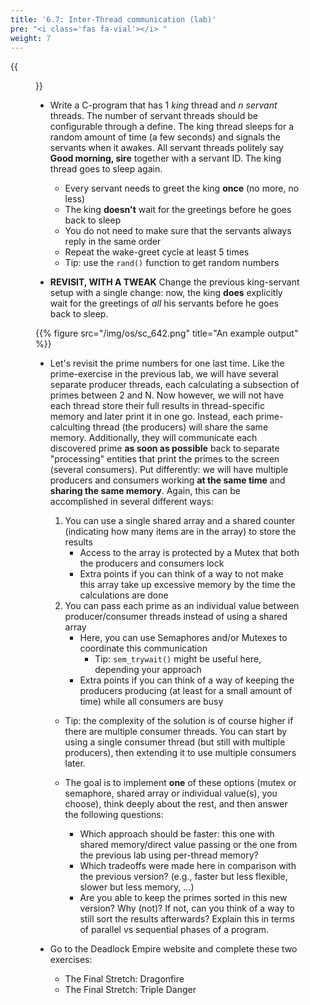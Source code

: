 ```yaml
---
title: '6.7: Inter-Thread communication (lab)'
pre: "<i class='fas fa-vial'></i> "
weight: 7
---
```


{{<figure src="/img/os/header_communication.jpg" title="Source: G.I." >}}

* Write a C-program that has 1 *king* thread and *n* *servant* threads. The number of servant threads should be configurable through a define. The king thread sleeps for a random amount of time (a few seconds) and signals the servants when it awakes. All servant threads politely say **Good morning, sire** together with a servant ID. The king thread goes to sleep again.

    * Every servant needs to greet the king **once** (no more, no less)
    * The king **doesn't** wait for the greetings before he goes back to sleep
    * You do not need to make sure that the servants always reply in the same order
    * Repeat the wake-greet cycle at least 5 times
    * Tip: use the ```rand()``` function to get random numbers

* **REVISIT, WITH A TWEAK** Change the previous king-servant setup with a single change: now, the king **does** explicitly wait for the greetings of _all_ his servants before he goes back to sleep.

{{% figure src="/img/os/sc_642.png" title="An example output" %}}

* Let's revisit the prime numbers for one last time. Like the prime-exercise in the previous lab, we will have several separate producer threads, each calculating a subsection of primes between 2 and N. Now however, we will not have each thread store their full results in thread-specific memory and later print it in one go. Instead, each prime-calculting thread (the producers) will share the same memory. Additionally, they will communicate each discovered prime **as soon as possible** back to separate "processing" entities that print the primes to the screen (several consumers). Put differently: we will have multiple producers and consumers working **at the same time** and **sharing the same memory**. Again, this can be accomplished in several different ways:

    1. You can use a single shared array and a shared counter (indicating how many items are in the array) to store the results
        * Access to the array is protected by a Mutex that both the producers and consumers lock
        * Extra points if you can think of a way to not make this array take up excessive memory by the time the calculations are done
    2. You can pass each prime as an individual value between producer/consumer threads instead of using a shared array
        * Here, you can use Semaphores and/or Mutexes to coordinate this communication
            * Tip: ```sem_trywait()``` might be useful here, depending your approach
        * Extra points if you can think of a way of keeping the producers producing (at least for a small amount of time) while all consumers are busy

    * Tip: the complexity of the solution is of course higher if there are multiple consumer threads. You can start by using a single consumer thread (but still with multiple producers), then extending it to use multiple consumers later.

    * The goal is to implement **one** of these options (mutex or semaphore, shared array or individual value(s), you choose), think deeply about the rest, and then answer the following questions:
        * Which approach should be faster: this one with shared memory/direct value passing or the one from the previous lab using per-thread memory?
        * Which tradeoffs were made here in comparison with the previous version? (e.g., faster but less flexible, slower but less memory, ...)
        * Are you able to keep the primes sorted in this new version? Why (not)? If not, can you think of a way to still sort the results afterwards? Explain this in terms of parallel vs sequential phases of a program.  

* Go to the Deadlock Empire website and complete these two exercises:
    * The Final Stretch: Dragonfire
    * The Final Stretch: Triple Danger